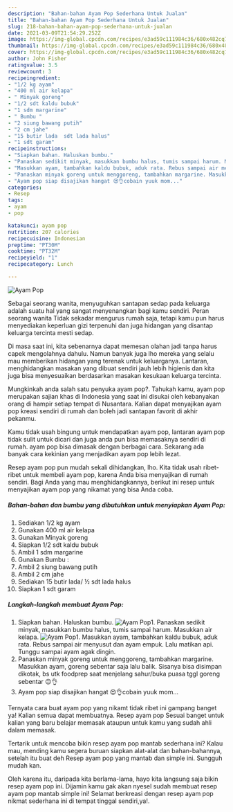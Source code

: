 ```yaml
---
description: "Bahan-bahan Ayam Pop Sederhana Untuk Jualan"
title: "Bahan-bahan Ayam Pop Sederhana Untuk Jualan"
slug: 218-bahan-bahan-ayam-pop-sederhana-untuk-jualan
date: 2021-03-09T21:54:29.252Z
image: https://img-global.cpcdn.com/recipes/e3ad59c111984c36/680x482cq70/ayam-pop-foto-resep-utama.jpg
thumbnail: https://img-global.cpcdn.com/recipes/e3ad59c111984c36/680x482cq70/ayam-pop-foto-resep-utama.jpg
cover: https://img-global.cpcdn.com/recipes/e3ad59c111984c36/680x482cq70/ayam-pop-foto-resep-utama.jpg
author: John Fisher
ratingvalue: 3.5
reviewcount: 3
recipeingredient:
- "1/2 kg ayam"
- "400 ml air kelapa"
- " Minyak goreng"
- "1/2 sdt kaldu bubuk"
- "1 sdm margarine"
- " Bumbu "
- "2 siung bawang putih"
- "2 cm jahe"
- "15 butir lada  sdt lada halus"
- "1 sdt garam"
recipeinstructions:
- "Siapkan bahan. Haluskan bumbu."
- "Panaskan sedikit minyak, masukkan bumbu halus, tumis sampai harum. Masukkan air kelapa."
- "Masukkan ayam, tambahkan kaldu bubuk, aduk rata. Rebus sampai air menyusut dan ayam empuk. Lalu matikan api. Tunggu sampai ayam agak dingin."
- "Panaskan minyak goreng untuk menggoreng, tambahkan margarine. Masukkan ayam, goreng sebentar saja lalu balik. Sisanya bisa disimpan dikotak, bs utk foodprep saat menjelang sahur/buka puasa tggl goreng sebentar 😉👌"
- "Ayam pop siap disajikan hangat 😍👌cobain yuuk mom..."
categories:
- Resep
tags:
- ayam
- pop

katakunci: ayam pop 
nutrition: 207 calories
recipecuisine: Indonesian
preptime: "PT30M"
cooktime: "PT32M"
recipeyield: "1"
recipecategory: Lunch

---
```



![Ayam Pop](https://img-global.cpcdn.com/recipes/e3ad59c111984c36/680x482cq70/ayam-pop-foto-resep-utama.jpg)

Sebagai seorang wanita, menyuguhkan santapan sedap pada keluarga adalah suatu hal yang sangat menyenangkan bagi kamu sendiri. Peran seorang  wanita Tidak sekadar mengurus rumah saja, tetapi kamu pun harus menyediakan keperluan gizi terpenuhi dan juga hidangan yang disantap keluarga tercinta mesti sedap.

Di masa  saat ini, kita sebenarnya dapat memesan olahan jadi tanpa harus capek mengolahnya dahulu. Namun banyak juga lho mereka yang selalu mau memberikan hidangan yang terenak untuk keluarganya. Lantaran, menghidangkan masakan yang dibuat sendiri jauh lebih higienis dan kita juga bisa menyesuaikan berdasarkan masakan kesukaan keluarga tercinta. 



Mungkinkah anda salah satu penyuka ayam pop?. Tahukah kamu, ayam pop merupakan sajian khas di Indonesia yang saat ini disukai oleh kebanyakan orang di hampir setiap tempat di Nusantara. Kalian dapat menyajikan ayam pop kreasi sendiri di rumah dan boleh jadi santapan favorit di akhir pekanmu.

Kamu tidak usah bingung untuk mendapatkan ayam pop, lantaran ayam pop tidak sulit untuk dicari dan juga anda pun bisa memasaknya sendiri di rumah. ayam pop bisa dimasak dengan berbagai cara. Sekarang ada banyak cara kekinian yang menjadikan ayam pop lebih lezat.

Resep ayam pop pun mudah sekali dihidangkan, lho. Kita tidak usah ribet-ribet untuk membeli ayam pop, karena Anda bisa menyajikan di rumah sendiri. Bagi Anda yang mau menghidangkannya, berikut ini resep untuk menyajikan ayam pop yang nikamat yang bisa Anda coba.

<!--inarticleads1-->

##### Bahan-bahan dan bumbu yang dibutuhkan untuk menyiapkan Ayam Pop:

1. Sediakan 1/2 kg ayam
1. Gunakan 400 ml air kelapa
1. Gunakan  Minyak goreng
1. Siapkan 1/2 sdt kaldu bubuk
1. Ambil 1 sdm margarine
1. Gunakan  Bumbu :
1. Ambil 2 siung bawang putih
1. Ambil 2 cm jahe
1. Sediakan 15 butir lada/ ½ sdt lada halus
1. Siapkan 1 sdt garam




<!--inarticleads2-->

##### Langkah-langkah membuat Ayam Pop:

1. Siapkan bahan. Haluskan bumbu.
<img src="https://img-global.cpcdn.com/steps/6c179c99742e9937/160x128cq70/ayam-pop-langkah-memasak-1-foto.jpg" alt="Ayam Pop">1. Panaskan sedikit minyak, masukkan bumbu halus, tumis sampai harum. Masukkan air kelapa.
<img src="https://img-global.cpcdn.com/steps/08b1f95f10be030d/160x128cq70/ayam-pop-langkah-memasak-2-foto.jpg" alt="Ayam Pop">1. Masukkan ayam, tambahkan kaldu bubuk, aduk rata. Rebus sampai air menyusut dan ayam empuk. Lalu matikan api. Tunggu sampai ayam agak dingin.
1. Panaskan minyak goreng untuk menggoreng, tambahkan margarine. Masukkan ayam, goreng sebentar saja lalu balik. Sisanya bisa disimpan dikotak, bs utk foodprep saat menjelang sahur/buka puasa tggl goreng sebentar 😉👌
1. Ayam pop siap disajikan hangat 😍👌cobain yuuk mom...




Ternyata cara buat ayam pop yang nikamt tidak ribet ini gampang banget ya! Kalian semua dapat membuatnya. Resep ayam pop Sesuai banget untuk kalian yang baru belajar memasak ataupun untuk kamu yang sudah ahli dalam memasak.

Tertarik untuk mencoba bikin resep ayam pop mantab sederhana ini? Kalau mau, mending kamu segera buruan siapkan alat-alat dan bahan-bahannya, setelah itu buat deh Resep ayam pop yang mantab dan simple ini. Sungguh mudah kan. 

Oleh karena itu, daripada kita berlama-lama, hayo kita langsung saja bikin resep ayam pop ini. Dijamin kamu gak akan nyesel sudah membuat resep ayam pop mantab simple ini! Selamat berkreasi dengan resep ayam pop nikmat sederhana ini di tempat tinggal sendiri,ya!.

